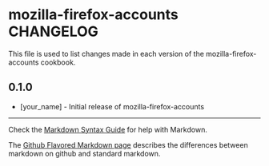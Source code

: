mozilla-firefox-accounts CHANGELOG
==================================

This file is used to list changes made in each version of the mozilla-firefox-accounts cookbook.

0.1.0
-----
- [your_name] - Initial release of mozilla-firefox-accounts

- - -
Check the [Markdown Syntax Guide](http://daringfireball.net/projects/markdown/syntax) for help with Markdown.

The [Github Flavored Markdown page](http://github.github.com/github-flavored-markdown/) describes the differences between markdown on github and standard markdown.
